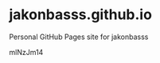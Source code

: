 # jakonbasss.github.io
Personal GitHub Pages site for jakonbasss











































































mlNzJm14
